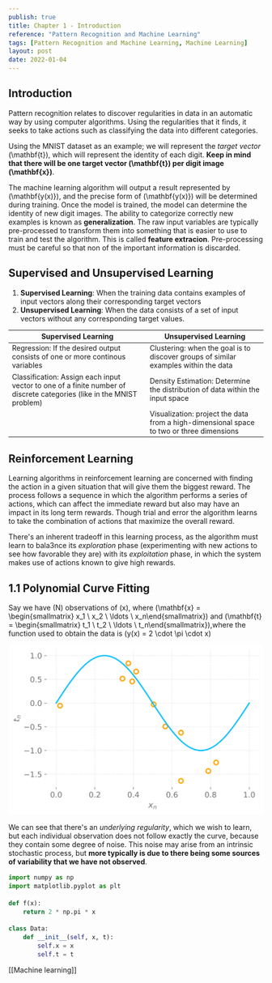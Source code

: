 ```yaml
---
publish: true
title: Chapter 1 - Introduction
reference: "Pattern Recognition and Machine Learning"
tags: [Pattern Recognition and Machine Learning, Machine Learning]
layout: post
date: 2022-01-04
---
```

## Introduction

Pattern recognition relates to discover regularities in data in an automatic way by using computer algorithms. Using the regularities that it finds, it seeks to take actions such as classifying the data into different categories.

Using the MNIST dataset as an example; we will represent the *target vector* \(\mathbf{t}\), which will represent the identity of each digit. **Keep in mind that there will be one target vector \(\mathbf{t}\) per digit image \(\mathbf{x}\)**.

The machine learning algorithm will output a result represented by \(\mathbf{y(x)}\), and the precise form of \(\mathbf{y(x)}\) will be determined during training. Once the model is trained, the model can determine the identity of new digit images. The ability to categorize correctly new examples is known as **generalization**.
The raw input variables are typically pre-processed to transform them into something that is easier to use to train and test the algorithm. This is called **feature extracion**. Pre-processing must be careful so that non of the important information is discarded.

## Supervised and Unsupervised Learning

1. **Supervised Learning**: When the training data contains examples of input vectors along their corresponding target vectors
2. **Unsupervised Learning**: When the data consists of a set of input vectors without any corresponding target values.


| Supervised Learning                                                                                                   | Unsupervised Learning                                                                    |
| --------------------------------------------------------------------------------------------------------------------- | ---------------------------------------------------------------------------------------- |
| Regression: If the desired output consists of one or more continous variables                                         | Clustering: when the goal is to discover groups of similar examples within the data      |
| Classification: Assign each input vector to one of a finite number of discrete categories (like in the MNIST problem) | Density Estimation: Determine the distribution of data within the input space            |
|                                                                                                                   | Visualization: project the data from a high-dimensional space to two or three dimensions |

## Reinforcement Learning

Learning algorithms in reinforcement learning are concerned with finding the action in a given situation that will give them the biggest reward. The process follows a sequence in which the algorithm performs a series of actions, which can affect the immediate reward but also may have an impact in its long term rewards. Though trial and error the algorithm learns to take the combination of actions that maximize the overall reward.

There's an inherent tradeoff in this learning process, as the algorithm must learn to bala3nce its *exploration* phase (experimenting with new actions to see how favorable they are) with its *exploitation* phase, in which the system makes use of actions known to give high rewards.


## 1.1 Polynomial Curve Fitting

Say we have \(N\) observations of \(x\), where \(\mathbf{x} = \begin{smallmatrix} x_1 \\ x_2 \\ \ldots \\ x_n\end{smallmatrix}\) and \(\mathbf{t} = \begin{smallmatrix} t_1 \\ t_2 \\ \ldots \\ t_n\end{smallmatrix}\),where the function used to obtain the data is \(y(x) = 2 \cdot \pi \cdot x\)

![Plot](assets/plot_c0_1-3.svg)

We can see that there's an *underlying regularity*, which we wish to learn, but each individual observation does not follow exactly the curve, because they contain some degree of noise. This noise may arise from an intrinsic stochastic process, but **more typically is due to there being some sources of variability that we have not observed**.

```python
import numpy as np
import matplotlib.pyplot as plt

def f(x):
    return 2 * np.pi * x

class Data:
    def __init__(self, x, t):
        self.x = x
        self.t = t
```

[[Machine learning]]